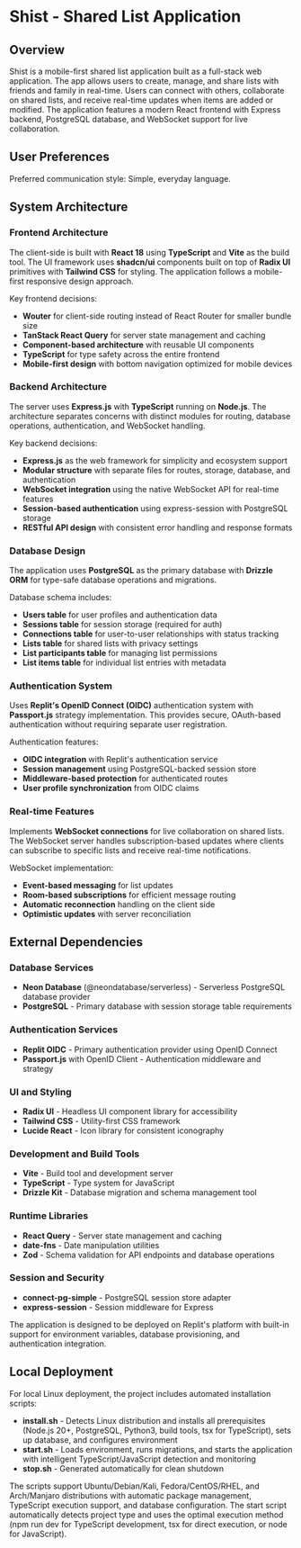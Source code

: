 # Shist - Shared List Application

## Overview

Shist is a mobile-first shared list application built as a full-stack web application. The app allows users to create, manage, and share lists with friends and family in real-time. Users can connect with others, collaborate on shared lists, and receive real-time updates when items are added or modified. The application features a modern React frontend with Express backend, PostgreSQL database, and WebSocket support for live collaboration.

## User Preferences

Preferred communication style: Simple, everyday language.

## System Architecture

### Frontend Architecture
The client-side is built with **React 18** using **TypeScript** and **Vite** as the build tool. The UI framework uses **shadcn/ui** components built on top of **Radix UI** primitives with **Tailwind CSS** for styling. The application follows a mobile-first responsive design approach.

Key frontend decisions:
- **Wouter** for client-side routing instead of React Router for smaller bundle size
- **TanStack React Query** for server state management and caching
- **Component-based architecture** with reusable UI components
- **TypeScript** for type safety across the entire frontend
- **Mobile-first design** with bottom navigation optimized for mobile devices

### Backend Architecture
The server uses **Express.js** with **TypeScript** running on **Node.js**. The architecture separates concerns with distinct modules for routing, database operations, authentication, and WebSocket handling.

Key backend decisions:
- **Express.js** as the web framework for simplicity and ecosystem support
- **Modular structure** with separate files for routes, storage, database, and authentication
- **WebSocket integration** using the native WebSocket API for real-time features
- **Session-based authentication** using express-session with PostgreSQL storage
- **RESTful API design** with consistent error handling and response formats

### Database Design
The application uses **PostgreSQL** as the primary database with **Drizzle ORM** for type-safe database operations and migrations.

Database schema includes:
- **Users table** for user profiles and authentication data
- **Sessions table** for session storage (required for auth)
- **Connections table** for user-to-user relationships with status tracking
- **Lists table** for shared lists with privacy settings
- **List participants table** for managing list permissions
- **List items table** for individual list entries with metadata

### Authentication System
Uses **Replit's OpenID Connect (OIDC)** authentication system with **Passport.js** strategy implementation. This provides secure, OAuth-based authentication without requiring separate user registration.

Authentication features:
- **OIDC integration** with Replit's authentication service
- **Session management** using PostgreSQL-backed session store
- **Middleware-based protection** for authenticated routes
- **User profile synchronization** from OIDC claims

### Real-time Features
Implements **WebSocket connections** for live collaboration on shared lists. The WebSocket server handles subscription-based updates where clients can subscribe to specific lists and receive real-time notifications.

WebSocket implementation:
- **Event-based messaging** for list updates
- **Room-based subscriptions** for efficient message routing
- **Automatic reconnection** handling on the client side
- **Optimistic updates** with server reconciliation

## External Dependencies

### Database Services
- **Neon Database** (@neondatabase/serverless) - Serverless PostgreSQL database provider
- **PostgreSQL** - Primary database with session storage table requirements

### Authentication Services
- **Replit OIDC** - Primary authentication provider using OpenID Connect
- **Passport.js** with OpenID Client - Authentication middleware and strategy

### UI and Styling
- **Radix UI** - Headless UI component library for accessibility
- **Tailwind CSS** - Utility-first CSS framework
- **Lucide React** - Icon library for consistent iconography

### Development and Build Tools
- **Vite** - Build tool and development server
- **TypeScript** - Type system for JavaScript
- **Drizzle Kit** - Database migration and schema management tool

### Runtime Libraries
- **React Query** - Server state management and caching
- **date-fns** - Date manipulation utilities
- **Zod** - Schema validation for API endpoints and database operations

### Session and Security
- **connect-pg-simple** - PostgreSQL session store adapter
- **express-session** - Session middleware for Express

The application is designed to be deployed on Replit's platform with built-in support for environment variables, database provisioning, and authentication integration.

## Local Deployment

For local Linux deployment, the project includes automated installation scripts:

- **install.sh** - Detects Linux distribution and installs all prerequisites (Node.js 20+, PostgreSQL, Python3, build tools, tsx for TypeScript), sets up database, and configures environment
- **start.sh** - Loads environment, runs migrations, and starts the application with intelligent TypeScript/JavaScript detection and monitoring
- **stop.sh** - Generated automatically for clean shutdown

The scripts support Ubuntu/Debian/Kali, Fedora/CentOS/RHEL, and Arch/Manjaro distributions with automatic package management, TypeScript execution support, and database configuration. The start script automatically detects project type and uses the optimal execution method (npm run dev for TypeScript development, tsx for direct execution, or node for JavaScript).